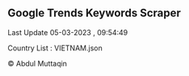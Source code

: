 

## Google Trends Keywords Scraper 
 
Last Update 05-03-2023 , 09:54:49

Country List :
VIETNAM.json



© Abdul Muttaqin 
